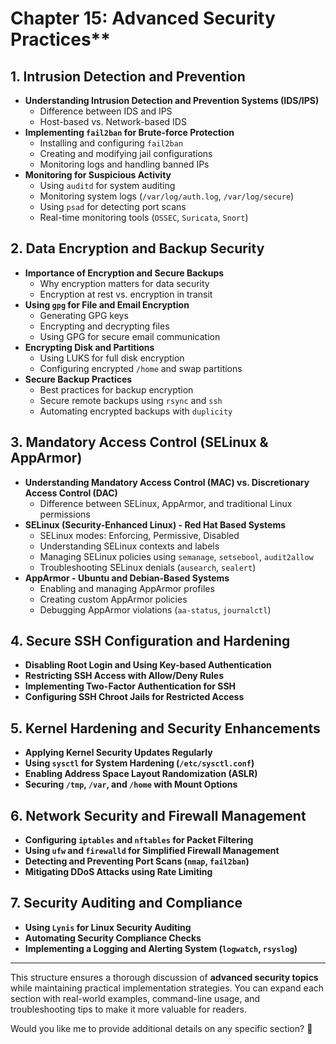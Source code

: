# Chapter 15: Advanced Security Practices**  

## **1. Intrusion Detection and Prevention**  
   - **Understanding Intrusion Detection and Prevention Systems (IDS/IPS)**  
     - Difference between IDS and IPS  
     - Host-based vs. Network-based IDS  
   - **Implementing `fail2ban` for Brute-force Protection**  
     - Installing and configuring `fail2ban`  
     - Creating and modifying jail configurations  
     - Monitoring logs and handling banned IPs  
   - **Monitoring for Suspicious Activity**  
     - Using `auditd` for system auditing  
     - Monitoring system logs (`/var/log/auth.log`, `/var/log/secure`)  
     - Using `psad` for detecting port scans  
     - Real-time monitoring tools (`OSSEC`, `Suricata`, `Snort`)  

## **2. Data Encryption and Backup Security**  
   - **Importance of Encryption and Secure Backups**  
     - Why encryption matters for data security  
     - Encryption at rest vs. encryption in transit  
   - **Using `gpg` for File and Email Encryption**  
     - Generating GPG keys  
     - Encrypting and decrypting files  
     - Using GPG for secure email communication  
   - **Encrypting Disk and Partitions**  
     - Using LUKS for full disk encryption  
     - Configuring encrypted `/home` and swap partitions  
   - **Secure Backup Practices**  
     - Best practices for backup encryption  
     - Secure remote backups using `rsync` and `ssh`  
     - Automating encrypted backups with `duplicity`  

## **3. Mandatory Access Control (SELinux & AppArmor)**  
   - **Understanding Mandatory Access Control (MAC) vs. Discretionary Access Control (DAC)**  
     - Difference between SELinux, AppArmor, and traditional Linux permissions  
   - **SELinux (Security-Enhanced Linux) - Red Hat Based Systems**  
     - SELinux modes: Enforcing, Permissive, Disabled  
     - Understanding SELinux contexts and labels  
     - Managing SELinux policies using `semanage`, `setsebool`, `audit2allow`  
     - Troubleshooting SELinux denials (`ausearch`, `sealert`)  
   - **AppArmor - Ubuntu and Debian-Based Systems**  
     - Enabling and managing AppArmor profiles  
     - Creating custom AppArmor policies  
     - Debugging AppArmor violations (`aa-status`, `journalctl`)  

## **4. Secure SSH Configuration and Hardening**  
   - **Disabling Root Login and Using Key-based Authentication**  
   - **Restricting SSH Access with Allow/Deny Rules**  
   - **Implementing Two-Factor Authentication for SSH**  
   - **Configuring SSH Chroot Jails for Restricted Access**  

## **5. Kernel Hardening and Security Enhancements**  
   - **Applying Kernel Security Updates Regularly**  
   - **Using `sysctl` for System Hardening (`/etc/sysctl.conf`)**  
   - **Enabling Address Space Layout Randomization (ASLR)**  
   - **Securing `/tmp`, `/var`, and `/home` with Mount Options**  

## **6. Network Security and Firewall Management**  
   - **Configuring `iptables` and `nftables` for Packet Filtering**  
   - **Using `ufw` and `firewalld` for Simplified Firewall Management**  
   - **Detecting and Preventing Port Scans (`nmap`, `fail2ban`)**  
   - **Mitigating DDoS Attacks using Rate Limiting**  

## **7. Security Auditing and Compliance**  
   - **Using `Lynis` for Linux Security Auditing**  
   - **Automating Security Compliance Checks**  
   - **Implementing a Logging and Alerting System (`logwatch`, `rsyslog`)**  

---

This structure ensures a thorough discussion of **advanced security topics** while maintaining practical implementation strategies. You can expand each section with real-world examples, command-line usage, and troubleshooting tips to make it more valuable for readers.  

Would you like me to provide additional details on any specific section? 🚀